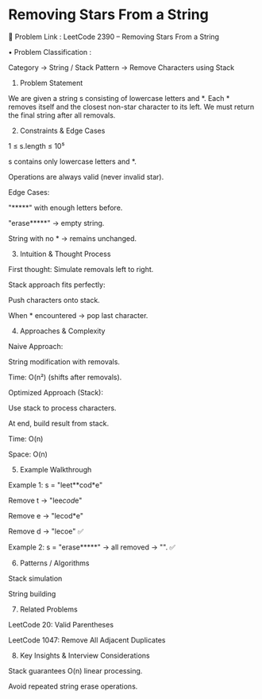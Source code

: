 #  Removing Stars From a String

🔗 Problem Link : LeetCode 2390 – Removing Stars From a String

• Problem Classification :

Category → String / Stack
Pattern → Remove Characters using Stack

1. Problem Statement

We are given a string s consisting of lowercase letters and *.
Each * removes itself and the closest non-star character to its left.
We must return the final string after all removals.

2. Constraints & Edge Cases

1 ≤ s.length ≤ 10⁵

s contains only lowercase letters and *.

Operations are always valid (never invalid star).

Edge Cases:

"*****" with enough letters before.

"erase*****" → empty string.

String with no * → remains unchanged.

3. Intuition & Thought Process

First thought: Simulate removals left to right.

Stack approach fits perfectly:

Push characters onto stack.

When * encountered → pop last character.

4. Approaches & Complexity

Naive Approach:

String modification with removals.

Time: O(n²) (shifts after removals).

Optimized Approach (Stack):

Use stack to process characters.

At end, build result from stack.

Time: O(n)

Space: O(n)

5. Example Walkthrough

Example 1:
s = "leet**cod*e"

Remove t → "lee*cod*e"

Remove e → "lecod*e"

Remove d → "lecoe" ✅

Example 2:
s = "erase*****" → all removed → "". ✅

6. Patterns / Algorithms

Stack simulation

String building

7. Related Problems

LeetCode 20: Valid Parentheses

LeetCode 1047: Remove All Adjacent Duplicates

8. Key Insights & Interview Considerations

Stack guarantees O(n) linear processing.

Avoid repeated string erase operations.